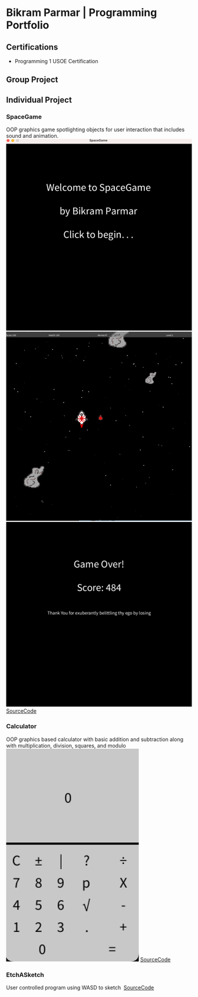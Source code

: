 # Bikram Parmar | Programming Portfolio

## Certifications
* Programming 1 USOE Certification

## Group Project 

## Individual Project

### SpaceGame
OOP graphics game spotlighting objects for user interaction that includes sound and animation.
![Spacegame Menu](https://github.com/myschoolac/programmingportfolio2.0/blob/main/images/sg1start.png?raw=true)
![Spacegame Gameplay](https://github.com/myschoolac/programmingportfolio2.0/blob/main/images/sg2.png?raw=true)
![Spacegame GameOver](https://github.com/myschoolac/programmingportfolio2.0/blob/main/images/sg3.png?raw=true)
[SourceCode](https://github.com/myschoolac/programmingportfolio2.0/blob/main/src/SpaceGame%202%203%202.zip)

### Calculator
OOP graphics based calculator with basic addition and subtraction along with multiplication, division, squares, and modulo
![Calculator](https://github.com/myschoolac/programmingportfolio2.0/blob/main/images/c1.png?raw=true)
[SourceCode](https://github.com/myschoolac/programmingportfolio2.0/blob/main/src/Button7.zip)

### EtchASketch
User controlled program using WASD to sketch
![]()
[SourceCode]()


